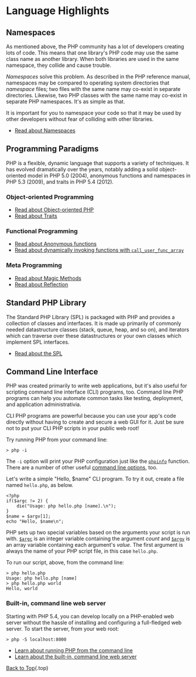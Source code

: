 # Language Highlights

## Namespaces

As mentioned above, the PHP community has a lot of developers creating lots of code. This means that one library's PHP code may use the same class name as another library. When both libraries are used in the same namespace, they collide and cause trouble.

_Namespaces_ solve this problem. As described in the PHP reference manual, namespaces may be compared to operating system directories that _namespace_ files; two files with the same name may co-exist in separate directories. Likewise, two PHP classes with the same name may co-exist in separate PHP namespaces. It's as simple as that.

It is important for you to namespace your code so that it may be used by other developers without fear of colliding with other libraries.

* [Read about Namespaces][namespaces]

## Programming Paradigms

PHP is a flexible, dynamic language that supports a variety of techniques. It has evolved dramatically over the years, notably adding a solid object-oriented model in PHP 5.0 (2004), anonymous functions and namespaces in PHP 5.3 (2009), and traits in PHP 5.4 (2012).

### Object-oriented Programming

* [Read about Object-oriented PHP][oop]
* [Read about Traits][traits]

### Functional Programming

* [Read about Anonymous functions][anonymous-functions]
* [Read about dynamically invoking functions with `call_user_func_array`][call-user-func-array]

### Meta Programming

* [Read about Magic Methods][magic-methods]
* [Read about Reflection][reflection]

## Standard PHP Library

The Standard PHP Library (SPL) is packaged with PHP and provides a collection of classes and interfaces. It is made up primarily of commonly needed datastructure classes (stack, queue, heap, and so on), and iterators which can traverse over these datastructures or your own classes which implement SPL interfaces.

* [Read about the SPL][spl]

## Command Line Interface

PHP was created primarily to write web applications, but it's also useful for scripting command line interface (CLI) programs, too. Command line PHP programs can help you automate common tasks like testing, deployment, and application administrativia.

CLI PHP programs are powerful because you can use your app's code directly without having to create and secure a web GUI for it. Just be sure not to put your CLI PHP scripts in your public web root!

Try running PHP from your command line:

    > php -i

The `-i` option will print your PHP configuration just like the [`phpinfo`][phpinfo] function. There are a number of other useful [command line options][cli-options], too.

Let's write a simple "Hello, $name" CLI program. To try it out, create a file named `hello.php`, as below.

    <?php
    if($argc != 2) {
        die("Usage: php hello.php [name].\n");
    }
    $name = $argv[1];
    echo "Hello, $name\n";

PHP sets up two special variables based on the arguments your script is run with. [`$argc`][argc] is an integer variable containing the argument *count* and [`$argv`][argv] is an array variable containing each argument's *value*. The first argument is always the name of your PHP script file, in this case `hello.php`.

To run our script, above, from the command line:

    > php hello.php
    Usage: php hello.php [name]
    > php hello.php world
    Hello, world

### Built-in, command line web server

Starting with PHP 5.4, you can develop locally on a PHP-enabled web server without the hassle of installing and configuring a full-fledged web server. To start the server, from your web root:

    > php -S localhost:8000

 * [Learn about running PHP from the command line][php-cli]
 * [Learn about the built-in, command line web server][cli-server]

[Back to Top](#top){.top}

[namespaces]: http://php.net/manual/en/language.namespaces.php
[oop]: http://www.php.net/manual/en/language.oop5.php
[spl]: http://php.net/manual/en/book.spl.php 
[anonymous-functions]: http://www.php.net/manual/en/functions.anonymous.php
[magic-methods]: http://php.net/manual/en/language.oop5.magic.php
[reflection]: http://www.php.net/manual/en/intro.reflection.php
[traits]: http://php.net/traits
[call-user-func-array]: http://php.net/manual/en/function.call-user-func-array.php

[phpinfo]: http://php.net/manual/en/function.phpinfo.php
[cli-options]: http://www.php.net/manual/en/features.commandline.options.php
[argc]: http://php.net/manual/en/reserved.variables.argc.php
[argv]: http://php.net/manual/en/reserved.variables.argv.php
[cli-server]: http://www.php.net/manual/en/features.commandline.webserver.php
[php-cli]: http://php.net/manual/en/features.commandline.php
